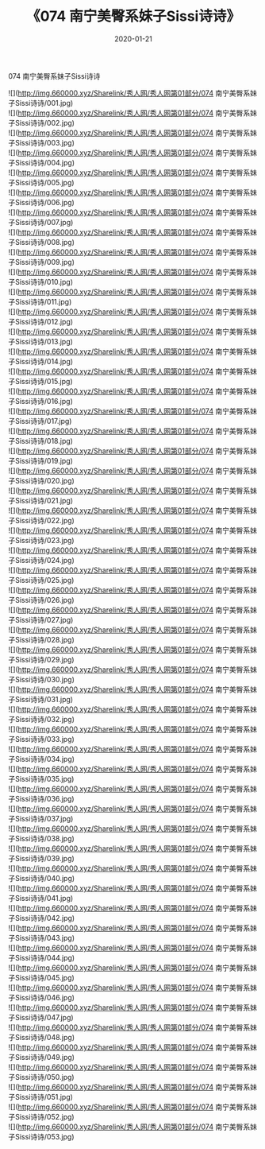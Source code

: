 ﻿---
layout: post
title:  《074 南宁美臀系妹子Sissi诗诗》
date:   2020-01-21
img: http://img.660000.xyz/Sharelink/秀人网/秀人网第01部分/074 南宁美臀系妹子Sissi诗诗/000.jpg
categories: [美女, 清纯, 唯美]
---

074 南宁美臀系妹子Sissi诗诗

  ![](http://img.660000.xyz/Sharelink/秀人网/秀人网第01部分/074 南宁美臀系妹子Sissi诗诗/001.jpg) <br> ![](http://img.660000.xyz/Sharelink/秀人网/秀人网第01部分/074 南宁美臀系妹子Sissi诗诗/002.jpg) <br> ![](http://img.660000.xyz/Sharelink/秀人网/秀人网第01部分/074 南宁美臀系妹子Sissi诗诗/003.jpg) <br> ![](http://img.660000.xyz/Sharelink/秀人网/秀人网第01部分/074 南宁美臀系妹子Sissi诗诗/004.jpg) <br> ![](http://img.660000.xyz/Sharelink/秀人网/秀人网第01部分/074 南宁美臀系妹子Sissi诗诗/005.jpg) <br> ![](http://img.660000.xyz/Sharelink/秀人网/秀人网第01部分/074 南宁美臀系妹子Sissi诗诗/006.jpg) <br> ![](http://img.660000.xyz/Sharelink/秀人网/秀人网第01部分/074 南宁美臀系妹子Sissi诗诗/007.jpg) <br> ![](http://img.660000.xyz/Sharelink/秀人网/秀人网第01部分/074 南宁美臀系妹子Sissi诗诗/008.jpg) <br> ![](http://img.660000.xyz/Sharelink/秀人网/秀人网第01部分/074 南宁美臀系妹子Sissi诗诗/009.jpg) <br> ![](http://img.660000.xyz/Sharelink/秀人网/秀人网第01部分/074 南宁美臀系妹子Sissi诗诗/010.jpg) <br> ![](http://img.660000.xyz/Sharelink/秀人网/秀人网第01部分/074 南宁美臀系妹子Sissi诗诗/011.jpg) <br> ![](http://img.660000.xyz/Sharelink/秀人网/秀人网第01部分/074 南宁美臀系妹子Sissi诗诗/012.jpg) <br> ![](http://img.660000.xyz/Sharelink/秀人网/秀人网第01部分/074 南宁美臀系妹子Sissi诗诗/013.jpg) <br> ![](http://img.660000.xyz/Sharelink/秀人网/秀人网第01部分/074 南宁美臀系妹子Sissi诗诗/014.jpg) <br> ![](http://img.660000.xyz/Sharelink/秀人网/秀人网第01部分/074 南宁美臀系妹子Sissi诗诗/015.jpg) <br> ![](http://img.660000.xyz/Sharelink/秀人网/秀人网第01部分/074 南宁美臀系妹子Sissi诗诗/016.jpg) <br> ![](http://img.660000.xyz/Sharelink/秀人网/秀人网第01部分/074 南宁美臀系妹子Sissi诗诗/017.jpg) <br> ![](http://img.660000.xyz/Sharelink/秀人网/秀人网第01部分/074 南宁美臀系妹子Sissi诗诗/018.jpg) <br> ![](http://img.660000.xyz/Sharelink/秀人网/秀人网第01部分/074 南宁美臀系妹子Sissi诗诗/019.jpg) <br> ![](http://img.660000.xyz/Sharelink/秀人网/秀人网第01部分/074 南宁美臀系妹子Sissi诗诗/020.jpg) <br> ![](http://img.660000.xyz/Sharelink/秀人网/秀人网第01部分/074 南宁美臀系妹子Sissi诗诗/021.jpg) <br> ![](http://img.660000.xyz/Sharelink/秀人网/秀人网第01部分/074 南宁美臀系妹子Sissi诗诗/022.jpg) <br> ![](http://img.660000.xyz/Sharelink/秀人网/秀人网第01部分/074 南宁美臀系妹子Sissi诗诗/023.jpg) <br> ![](http://img.660000.xyz/Sharelink/秀人网/秀人网第01部分/074 南宁美臀系妹子Sissi诗诗/024.jpg) <br> ![](http://img.660000.xyz/Sharelink/秀人网/秀人网第01部分/074 南宁美臀系妹子Sissi诗诗/025.jpg) <br> ![](http://img.660000.xyz/Sharelink/秀人网/秀人网第01部分/074 南宁美臀系妹子Sissi诗诗/026.jpg) <br> ![](http://img.660000.xyz/Sharelink/秀人网/秀人网第01部分/074 南宁美臀系妹子Sissi诗诗/027.jpg) <br> ![](http://img.660000.xyz/Sharelink/秀人网/秀人网第01部分/074 南宁美臀系妹子Sissi诗诗/028.jpg) <br> ![](http://img.660000.xyz/Sharelink/秀人网/秀人网第01部分/074 南宁美臀系妹子Sissi诗诗/029.jpg) <br> ![](http://img.660000.xyz/Sharelink/秀人网/秀人网第01部分/074 南宁美臀系妹子Sissi诗诗/030.jpg) <br> ![](http://img.660000.xyz/Sharelink/秀人网/秀人网第01部分/074 南宁美臀系妹子Sissi诗诗/031.jpg) <br> ![](http://img.660000.xyz/Sharelink/秀人网/秀人网第01部分/074 南宁美臀系妹子Sissi诗诗/032.jpg) <br> ![](http://img.660000.xyz/Sharelink/秀人网/秀人网第01部分/074 南宁美臀系妹子Sissi诗诗/033.jpg) <br> ![](http://img.660000.xyz/Sharelink/秀人网/秀人网第01部分/074 南宁美臀系妹子Sissi诗诗/034.jpg) <br> ![](http://img.660000.xyz/Sharelink/秀人网/秀人网第01部分/074 南宁美臀系妹子Sissi诗诗/035.jpg) <br> ![](http://img.660000.xyz/Sharelink/秀人网/秀人网第01部分/074 南宁美臀系妹子Sissi诗诗/036.jpg) <br> ![](http://img.660000.xyz/Sharelink/秀人网/秀人网第01部分/074 南宁美臀系妹子Sissi诗诗/037.jpg) <br> ![](http://img.660000.xyz/Sharelink/秀人网/秀人网第01部分/074 南宁美臀系妹子Sissi诗诗/038.jpg) <br> ![](http://img.660000.xyz/Sharelink/秀人网/秀人网第01部分/074 南宁美臀系妹子Sissi诗诗/039.jpg) <br> ![](http://img.660000.xyz/Sharelink/秀人网/秀人网第01部分/074 南宁美臀系妹子Sissi诗诗/040.jpg) <br> ![](http://img.660000.xyz/Sharelink/秀人网/秀人网第01部分/074 南宁美臀系妹子Sissi诗诗/041.jpg) <br> ![](http://img.660000.xyz/Sharelink/秀人网/秀人网第01部分/074 南宁美臀系妹子Sissi诗诗/042.jpg) <br> ![](http://img.660000.xyz/Sharelink/秀人网/秀人网第01部分/074 南宁美臀系妹子Sissi诗诗/043.jpg) <br> ![](http://img.660000.xyz/Sharelink/秀人网/秀人网第01部分/074 南宁美臀系妹子Sissi诗诗/044.jpg) <br> ![](http://img.660000.xyz/Sharelink/秀人网/秀人网第01部分/074 南宁美臀系妹子Sissi诗诗/045.jpg) <br> ![](http://img.660000.xyz/Sharelink/秀人网/秀人网第01部分/074 南宁美臀系妹子Sissi诗诗/046.jpg) <br> ![](http://img.660000.xyz/Sharelink/秀人网/秀人网第01部分/074 南宁美臀系妹子Sissi诗诗/047.jpg) <br> ![](http://img.660000.xyz/Sharelink/秀人网/秀人网第01部分/074 南宁美臀系妹子Sissi诗诗/048.jpg) <br> ![](http://img.660000.xyz/Sharelink/秀人网/秀人网第01部分/074 南宁美臀系妹子Sissi诗诗/049.jpg) <br> ![](http://img.660000.xyz/Sharelink/秀人网/秀人网第01部分/074 南宁美臀系妹子Sissi诗诗/050.jpg) <br> ![](http://img.660000.xyz/Sharelink/秀人网/秀人网第01部分/074 南宁美臀系妹子Sissi诗诗/051.jpg) <br> ![](http://img.660000.xyz/Sharelink/秀人网/秀人网第01部分/074 南宁美臀系妹子Sissi诗诗/052.jpg) <br> ![](http://img.660000.xyz/Sharelink/秀人网/秀人网第01部分/074 南宁美臀系妹子Sissi诗诗/053.jpg) <br>